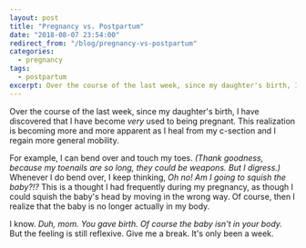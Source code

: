 ```yaml
---
layout: post
title: "Pregnancy vs. Postpartum"
date: "2018-08-07 23:54:00"
redirect_from: "/blog/pregnancy-vs-postpartum"
categories:
  - pregnancy
tags:
  - postpartum
excerpt: Over the course of the last week, since my daughter's birth, I have discovered that I have become very used to being pregnant.
---
```


Over the course of the last week, since my daughter's birth, I have discovered that I have become _very_ used to being pregnant. This realization is becoming more and more apparent as I heal from my c-section and I regain more general mobility.

For example, I can bend over and touch my toes. _(Thank goodness, because my toenails are so long, they could be weapons. But I digress.)_ Whenever I do bend over, I keep thinking, _Oh no! Am I going to squish the baby?!?_ This is a thought I had frequently during my pregnancy, as though I could squish the baby's head by moving in the wrong way. Of course, then I realize that the baby is no longer actually in my body.

I know. _Duh, mom. You gave birth. Of course the baby isn't in your body._ But the feeling is still reflexive. Give me a break. It's only been a week.
